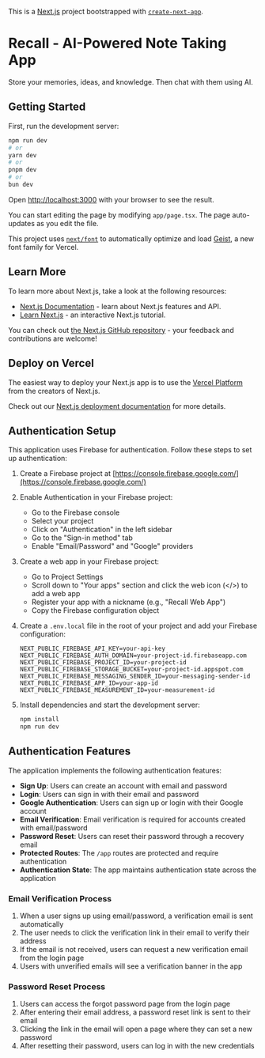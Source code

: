 This is a [Next.js](https://nextjs.org) project bootstrapped with [`create-next-app`](https://nextjs.org/docs/app/api-reference/cli/create-next-app).

# Recall - AI-Powered Note Taking App

Store your memories, ideas, and knowledge. Then chat with them using AI.

## Getting Started

First, run the development server:

```bash
npm run dev
# or
yarn dev
# or
pnpm dev
# or
bun dev
```

Open [http://localhost:3000](http://localhost:3000) with your browser to see the result.

You can start editing the page by modifying `app/page.tsx`. The page auto-updates as you edit the file.

This project uses [`next/font`](https://nextjs.org/docs/app/building-your-application/optimizing/fonts) to automatically optimize and load [Geist](https://vercel.com/font), a new font family for Vercel.

## Learn More

To learn more about Next.js, take a look at the following resources:

- [Next.js Documentation](https://nextjs.org/docs) - learn about Next.js features and API.
- [Learn Next.js](https://nextjs.org/learn) - an interactive Next.js tutorial.

You can check out [the Next.js GitHub repository](https://github.com/vercel/next.js) - your feedback and contributions are welcome!

## Deploy on Vercel

The easiest way to deploy your Next.js app is to use the [Vercel Platform](https://vercel.com/new?utm_medium=default-template&filter=next.js&utm_source=create-next-app&utm_campaign=create-next-app-readme) from the creators of Next.js.

Check out our [Next.js deployment documentation](https://nextjs.org/docs/app/building-your-application/deploying) for more details.

## Authentication Setup

This application uses Firebase for authentication. Follow these steps to set up authentication:

1. Create a Firebase project at [https://console.firebase.google.com/](https://console.firebase.google.com/)

2. Enable Authentication in your Firebase project:
   - Go to the Firebase console
   - Select your project
   - Click on "Authentication" in the left sidebar
   - Go to the "Sign-in method" tab
   - Enable "Email/Password" and "Google" providers

3. Create a web app in your Firebase project:
   - Go to Project Settings
   - Scroll down to "Your apps" section and click the web icon (</>) to add a web app
   - Register your app with a nickname (e.g., "Recall Web App")
   - Copy the Firebase configuration object

4. Create a `.env.local` file in the root of your project and add your Firebase configuration:
   ```
   NEXT_PUBLIC_FIREBASE_API_KEY=your-api-key
   NEXT_PUBLIC_FIREBASE_AUTH_DOMAIN=your-project-id.firebaseapp.com
   NEXT_PUBLIC_FIREBASE_PROJECT_ID=your-project-id
   NEXT_PUBLIC_FIREBASE_STORAGE_BUCKET=your-project-id.appspot.com
   NEXT_PUBLIC_FIREBASE_MESSAGING_SENDER_ID=your-messaging-sender-id
   NEXT_PUBLIC_FIREBASE_APP_ID=your-app-id
   NEXT_PUBLIC_FIREBASE_MEASUREMENT_ID=your-measurement-id
   ```

5. Install dependencies and start the development server:
   ```bash
   npm install
   npm run dev
   ```

## Authentication Features

The application implements the following authentication features:

- **Sign Up**: Users can create an account with email and password
- **Login**: Users can sign in with their email and password
- **Google Authentication**: Users can sign up or login with their Google account
- **Email Verification**: Email verification is required for accounts created with email/password
- **Password Reset**: Users can reset their password through a recovery email
- **Protected Routes**: The `/app` routes are protected and require authentication
- **Authentication State**: The app maintains authentication state across the application

### Email Verification Process

1. When a user signs up using email/password, a verification email is sent automatically
2. The user needs to click the verification link in their email to verify their address
3. If the email is not received, users can request a new verification email from the login page
4. Users with unverified emails will see a verification banner in the app

### Password Reset Process

1. Users can access the forgot password page from the login page
2. After entering their email address, a password reset link is sent to their email
3. Clicking the link in the email will open a page where they can set a new password
4. After resetting their password, users can log in with the new credentials
